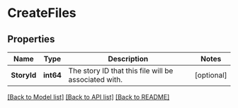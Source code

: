 # CreateFiles

## Properties

Name | Type | Description | Notes
------------ | ------------- | ------------- | -------------
**StoryId** | **int64** | The story ID that this file will be associated with. | [optional] 

[[Back to Model list]](../README.md#documentation-for-models) [[Back to API list]](../README.md#documentation-for-api-endpoints) [[Back to README]](../README.md)



